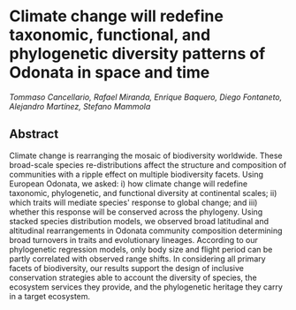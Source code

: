 # Climate change will redefine taxonomic, functional, and phylogenetic diversity patterns of Odonata in space and time 

<i>Tommaso Cancellario, Rafael Miranda, Enrique Baquero, Diego Fontaneto, Alejandro Martínez, Stefano Mammola</i>

## Abstract
Climate change is rearranging the mosaic of biodiversity worldwide. These broad-scale species re-distributions affect the structure and composition of communities with a ripple effect on multiple biodiversity facets. Using European Odonata, we asked: i) how climate change will redefine taxonomic, phylogenetic, and functional diversity at continental scales; ii) which traits will mediate species' response to global change; and iii) whether this response will be conserved across the phylogeny. Using stacked species distribution models, we observed broad latitudinal and altitudinal rearrangements in Odonata community composition determining broad turnovers in traits and evolutionary lineages. According to our phylogenetic regression models, only body size and flight period can be partly correlated with observed range shifts. In considering all primary facets of biodiversity, our results support the design of inclusive conservation strategies able to account the diversity of species, the ecosystem services they provide, and the phylogenetic heritage they carry in a target ecosystem.
